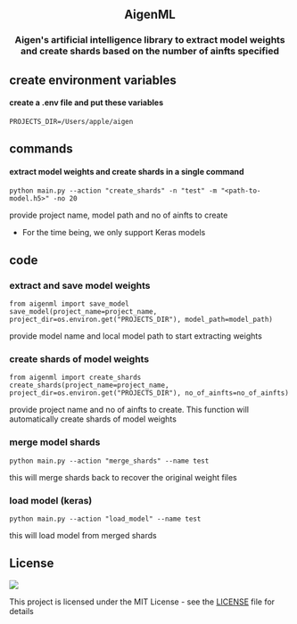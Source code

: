 <div align="center">
<h2> AigenML </h2>
<h3>
Aigen's artificial intelligence library to extract model weights and create shards based on the number of ainfts specified
</h3>
</div>

## create environment variables

#### create a .env file and put these variables

```
PROJECTS_DIR=/Users/apple/aigen
```

## commands

#### extract model weights and create shards in a single command

```
python main.py --action "create_shards" -n "test" -m "<path-to-model.h5>" -no 20
```
provide project name, model path and no of ainfts to create
* For the time being, we only support Keras models

## code

### extract and save model weights

```
from aigenml import save_model
save_model(project_name=project_name, project_dir=os.environ.get("PROJECTS_DIR"), model_path=model_path)
```

provide model name and local model path to start extracting weights

### create shards of model weights

```
from aigenml import create_shards
create_shards(project_name=project_name, project_dir=os.environ.get("PROJECTS_DIR"), no_of_ainfts=no_of_ainfts)
```

provide project name and no of ainfts to create. This function will automatically create shards of model weights


### merge model shards

```
python main.py --action "merge_shards" --name test
```
this will merge shards back to recover the original weight files


### load model (keras)

```
python main.py --action "load_model" --name test
```
this will load model from merged shards

## License

<a href="LICENSE.rst"><img src="https://img.shields.io/github/license/aigenprotocol/aigenml"></a>

This project is licensed under the MIT License - see the [LICENSE](LICENSE.rst) file for details
